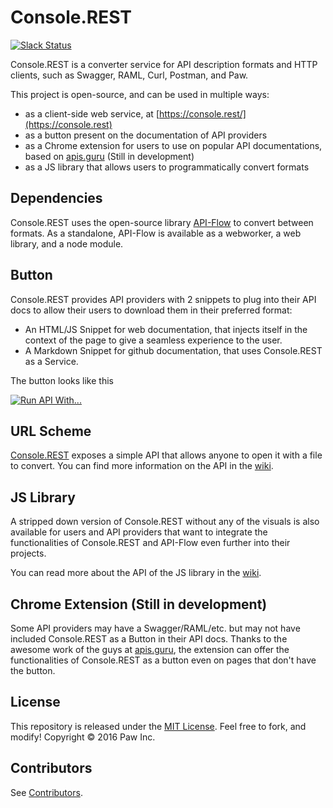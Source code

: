 # Console.REST

[![Slack Status](https://console-rest-slackin.herokuapp.com/badge.svg)](https://console-rest-slackin.herokuapp.com)

Console.REST is a converter service for API description formats and HTTP clients, such as Swagger, RAML, Curl, Postman, and Paw.

This project is open-source, and can be used in multiple ways:
- as a client-side web service, at [https://console.rest/](https://console.rest)
- as a button present on the documentation of API providers
- as a Chrome extension for users to use on popular API documentations, based on [apis.guru](https://apis.guru) (Still in development)
- as a JS library that allows users to programmatically convert formats

## Dependencies

Console.REST uses the open-source library [API-Flow](https://github.com/luckymarmot/API-Flow) to convert between formats. As a standalone, API-Flow is available as a webworker, a web library, and a node module.

## Button

Console.REST provides API providers with 2 snippets to plug into their API docs to allow their users to download them in their preferred format:
- An HTML/JS Snippet for web documentation, that injects itself in the context of the page to give a seamless experience to the user.
- A Markdown Snippet for github documentation, that uses Console.REST as a Service.

The button looks like this

[![Run API With...](https://console.rest/github.io/assets/buttons/run_with_red.svg)](https://console.rest/#?name=swagger&format=swagger&version=v2.0&uri=https%3A%2F%2Fapi.apis.guru%2Fv2%2Fspecs%2Fxkcd.com%2F1.0.0%2Fswagger.yaml)

## URL Scheme

[Console.REST](https://console.rest) exposes a simple API that allows anyone to open it with a file to convert. You can find more information on the API in the [wiki](https://github.com/luckymarmot/console-rest/wiki/window.location.hash).

## JS Library

A stripped down version of Console.REST without any of the visuals is also available for users and API providers that want to integrate the functionalities of Console.REST and API-Flow even further into their projects.

You can read more about the API of the JS library in the [wiki](https://github.com/luckymarmot/console-rest/wiki/using-the-js-library).

## Chrome Extension (Still in development)

Some API providers may have a Swagger/RAML/etc. but may not have included Console.REST as a Button in their API docs. Thanks to the awesome work of the guys at [apis.guru](https://apis.guru), the extension can offer the functionalities of Console.REST as a button even on pages that don't have the button.

## License

This repository is released under the [MIT License](LICENSE). Feel free to fork, and modify!
Copyright © 2016 Paw Inc.

## Contributors

See [Contributors](https://github.com/luckymarmot/console-rest/graphs/contributors).
